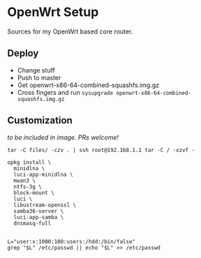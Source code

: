 # OpenWrt Setup
Sources for my OpenWrt based core router.


## Deploy
- Change stuff
- Push to master
- Get openwrt-x86-64-combined-squashfs.img.gz
- Cross fingers and run `sysupgrade openwrt-x86-64-combined-squashfs.img.gz`

## Customization
*to be included in image. PRs welcome!*

```
tar -C files/ -czv . | ssh root@192.168.1.1 tar -C / -xzvf -
```

```
opkg install \
  minidlna \
  luci-app-minidlna \
  mwan3 \
  ntfs-3g \
  block-mount \
  luci \
  libustream-openssl \
  samba36-server \
  luci-app-samba \
  dnsmasq-full


L="user:x:1000:100:users:/hdd:/bin/false"
grep "$L" /etc/passwd || echo "$L" >> /etc/passwd
```

